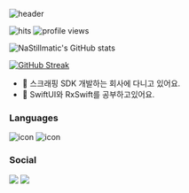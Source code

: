 ![header](https://capsule-render.vercel.app/api?type=Waving&color=timeAuto&section=header&text=Hi%20there%20👋&fontSize=60&height=170&animation=fadeIn&show_icons=true)


![hits](https://hits.seeyoufarm.com/api/count/incr/badge.svg?url=https://github.com/NaStillmatic) 
![profile views](https://komarev.com/ghpvc/?username=NaStillmatic&label=Profile%20views&color=3a75fd&style=flat)

![NaStillmatic's GitHub stats](https://github-readme-stats.vercel.app/api?username=NaStillmatic&count_private=true&show_icons=true&theme=material-palenight)


[![GitHub Streak](https://github-readme-streak-stats.herokuapp.com?user=NaStillmatic&theme=tokyonight_duo&hide_border=false)](https://git.io/streak-stats)



- 💼 스크래핑 SDK 개발하는 회사에 다니고 있어요.
- 🌱 SwiftUI와 RxSwift를 공부하고있어요.

### Languages

![icon](https://img.shields.io/badge/ObjectiveC-blue?style=flat&logo=xcode&logoColor=white)
![icon](https://img.shields.io/badge/Swift-orange?style=flat&logo=swift&logoColor=white)


### Social

<a href="https://nastillmatic.github.io" target="_blank"><img src="http://img.shields.io/badge/-Blog-black?style=flat&logo=github"/></a>
<a href="https://www.linkedin.com/in/nastillmatic" target="_blank"><img src="https://img.shields.io/badge/-LinkedIn-blue?style=flat&logo=Linkedin&logoColor=white"/></a>

